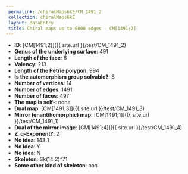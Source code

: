 ```yaml
--- 
 permalink: /chiralMaps6kE/CM_1491_2 
 collection: chiralMaps6kE
 layout: dataEntry
 title: Chiral maps up to 6000 edges - CM[1491;2]
---
```


- **ID**: [CM[1491;2]]({{ site.url }}/test/CM_1491_2)
- **Genus of the underlying surface**: 491
- **Length of the face**: 6
- **Valency**: 213
- **Length of the Petrie polygon**: 994
- **Is the automorphism group solvable?**: S
- **Number of vertices**: 14
- **Number of edges**: 1491
- **Number of faces**: 497
- **The map is self-**: none
- **Dual map**: [CM[1491;3]]({{ site.url }}/test/CM_1491_3)
- **Mirror (enantihomorphic) map**: [CM[1491;1]]({{ site.url }}/test/CM_1491_1)
- **Dual of the mirror image**: [CM[1491;4]]({{ site.url }}/test/CM_1491_4)
- **Z_q-Exponent?**: 2
- **No idea**:  143:1
- **No idea**: Y
- **No idea**: N
- **Skeleton**: Sk(14;2)^71
- **Some other kind of skeleton**: nan
